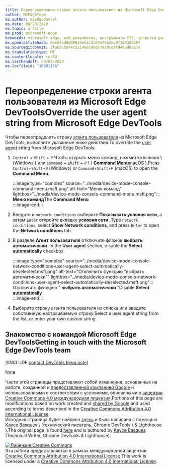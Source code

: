 ```yaml
---
title: Переопределение строки агента пользователя из Microsoft Edge DevTools
author: MSEdgeTeam
ms.author: msedgedevrel
ms.date: 08/28/2020
ms.topic: article
ms.prod: microsoft-edge
keywords: microsoft edge, веб-разработка, инструменты f12, средства разработчика
ms.openlocfilehash: 0dedfcd8d00035ed1c4c02ef8a2ec0f1643d0687
ms.sourcegitcommit: 2fa65cca74c5214601900579c0ce9f946ad8a27e
ms.translationtype: MT
ms.contentlocale: ru-RU
ms.lasthandoff: 09/01/2020
ms.locfileid: "10991166"
---
```

<!-- Copyright Kayce Basques 

   Licensed under the Apache License, Version 2.0 (the "License");
   you may not use this file except in compliance with the License.
   You may obtain a copy of the License at

       https://www.apache.org/licenses/LICENSE-2.0

   Unless required by applicable law or agreed to in writing, software
   distributed under the License is distributed on an "AS IS" BASIS,
   WITHOUT WARRANTIES OR CONDITIONS OF ANY KIND, either express or implied.
   See the License for the specific language governing permissions and
   limitations under the License.  -->

# <span data-ttu-id="596b9-103">Переопределение строки агента пользователя из Microsoft Edge DevTools</span><span class="sxs-lookup"><span data-stu-id="596b9-103">Override the user agent string from Microsoft Edge DevTools</span></span>  

<span data-ttu-id="596b9-104">Чтобы переопределить строку [агента пользователя][MDNUserAgent] из Microsoft Edge DevTools, выполните указанные ниже действия.</span><span class="sxs-lookup"><span data-stu-id="596b9-104">To override the [user agent][MDNUserAgent] string from Microsoft Edge DevTools:</span></span>  

1.  <span data-ttu-id="596b9-105">`Control` + `Shift` + `P` Чтобы открыть меню команд, нажмите клавиши \ (Windows \) или `Command` + `Shift` + `P` \ ( **Command Menu**macOS \).</span><span class="sxs-lookup"><span data-stu-id="596b9-105">Press `Control`+`Shift`+`P` \(Windows\) or `Command`+`Shift`+`P` \(macOS\) to open the **Command Menu**.</span></span>  
    
    :::image type="complex" source="../media/device-mode-console-command-menu.msft.png" alt-text="Меню команд" lightbox="../media/device-mode-console-command-menu.msft.png":::
       <span data-ttu-id="596b9-107">**Меню команд**</span><span class="sxs-lookup"><span data-stu-id="596b9-107">The **Command Menu**</span></span>  
    :::image-end:::  
    
1.  <span data-ttu-id="596b9-108">Введите и `network conditions` выберите **Показывать условия сети**, а затем `Enter` откройте вкладку **условия сети** .</span><span class="sxs-lookup"><span data-stu-id="596b9-108">Type `network conditions`, select **Show Network conditions**, and press `Enter` to open the **Network conditions** tab.</span></span>  
1.  <span data-ttu-id="596b9-109">В разделе **Агент пользователя** отключите флажок **выбрать автоматически** .</span><span class="sxs-lookup"><span data-stu-id="596b9-109">In the **User agent** section, disable the **Select automatically** checkbox.</span></span>  
    
    :::image type="complex" source="../media/device-mode-console-network-conditions-user-agent-select-automatically-deselected.msft.png" alt-text="Отключить функцию "выбрать автоматически"" lightbox="../media/device-mode-console-network-conditions-user-agent-select-automatically-deselected.msft.png":::
       <span data-ttu-id="596b9-111">Отключить функцию " **выбрать автоматически** "</span><span class="sxs-lookup"><span data-stu-id="596b9-111">Disable **Select automatically**</span></span>  
    :::image-end:::  
    
1.  <span data-ttu-id="596b9-112">Выберите строку агента пользователя из списка или введите собственную настраиваемую строку.</span><span class="sxs-lookup"><span data-stu-id="596b9-112">Select a user agent string from the list, or enter your own custom string.</span></span>  

## <span data-ttu-id="596b9-113">Знакомство с командой Microsoft Edge DevTools</span><span class="sxs-lookup"><span data-stu-id="596b9-113">Getting in touch with the Microsoft Edge DevTools team</span></span>  

[!INCLUDE [contact DevTools team note](../includes/contact-devtools-team-note.md)]  

<!-- links -->  

[MDNUserAgent]: https://developer.mozilla.org/docs/Glossary/User_agent "Агент пользователя | MDN"  

> [!NOTE]
> <span data-ttu-id="596b9-115">Части этой страницы представляют собой изменения, основанные на работе, созданной и [предоставленной компанией Google][GoogleSitePolicies] и использованными в соответствии с условиями, описанными в [лицензии Creative Commons 4,0 международная лицензия][CCA4IL].</span><span class="sxs-lookup"><span data-stu-id="596b9-115">Portions of this page are modifications based on work created and [shared by Google][GoogleSitePolicies] and used according to terms described in the [Creative Commons Attribution 4.0 International License][CCA4IL].</span></span>  
> <span data-ttu-id="596b9-116">Исходная страница будет найдена [здесь](https://developers.google.com/web/tools/chrome-devtools/device-mode/override-user-agent) и была написана с помощью [Kayce Basques][KayceBasques] \ (технический писатель, Chrome DevTools \ & Lighthouse \).</span><span class="sxs-lookup"><span data-stu-id="596b9-116">The original page is found [here](https://developers.google.com/web/tools/chrome-devtools/device-mode/override-user-agent) and is authored by [Kayce Basques][KayceBasques] \(Technical Writer, Chrome DevTools \& Lighthouse\).</span></span>  

[![Лицензия Creative Commons][CCby4Image]][CCA4IL]  
<span data-ttu-id="596b9-118">Эта работа предоставляется в рамках международной лицензии [Creative Commons Attribution 4.0 International License][CCA4IL].</span><span class="sxs-lookup"><span data-stu-id="596b9-118">This work is licensed under a [Creative Commons Attribution 4.0 International License][CCA4IL].</span></span>  

[CCA4IL]: https://creativecommons.org/licenses/by/4.0  
[CCby4Image]: https://i.creativecommons.org/l/by/4.0/88x31.png  
[GoogleSitePolicies]: https://developers.google.com/terms/site-policies  
[KayceBasques]: https://developers.google.com/web/resources/contributors/kaycebasques  
